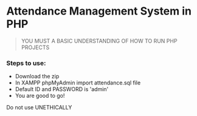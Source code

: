 # Attendance Management System in PHP 

> YOU MUST A BASIC UNDERSTANDING OF HOW TO RUN PHP PROJECTS

### Steps to use:
- Download the zip
- In XAMPP phpMyAdmin import attendance.sql file
- Default ID and PASSWORD is 'admin'
- You are good to go!


Do not use UNETHICALLY

